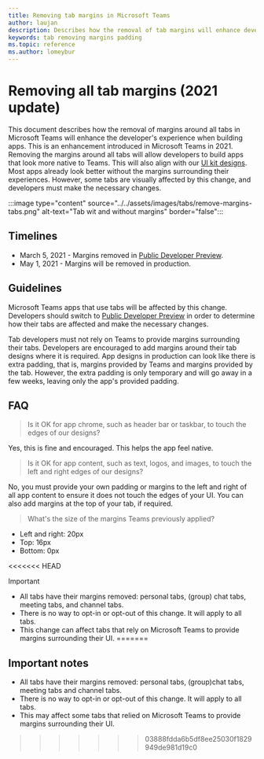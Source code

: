 ```yaml
---
title: Removing tab margins in Microsoft Teams
author: laujan
description: Describes how the removal of tab margins will enhance developer's experience."
keywords: tab removing margins padding
ms.topic: reference
ms.author: lomeybur
---
```


# Removing all tab margins (2021 update)

This document describes how the removal of margins around all tabs in Microsoft Teams will enhance the developer's experience when building apps. This is an enhancement introduced in Microsoft Teams in 2021.
Removing the margins around all tabs will allow developers to build apps that look more native to Teams. This will also align with our [UI kit designs](~/tabs/design/tabs.md). Most apps already look better without the margins surrounding their experiences. However, some tabs are visually affected by this change, and developers must make the necessary changes.

:::image type="content" source="../../assets/images/tabs/remove-margins-tabs.png" alt-text="Tab wit and without margins" border="false":::

## Timelines

* March 5, 2021 - Margins removed in [Public Developer Preview](~/resources/dev-preview/developer-preview-intro.md).
* May 1, 2021 - Margins will be removed in production.

## Guidelines

Microsoft Teams apps that use tabs will be affected by this change. Developers should switch to [Public Developer Preview](~/resources/dev-preview/developer-preview-intro.md) in order to determine how their tabs are affected and make the necessary changes.

Tab developers must not rely on Teams to provide margins surrounding their tabs. Developers are encouraged to add margins around their tab designs where it is required. App designs in production can look like there is extra padding, that is, margins provided by Teams and margins provided by the tab. However, the extra padding is only temporary and will go away in a few weeks, leaving only the app's provided padding.

## FAQ

> Is it OK for app chrome, such as header bar or taskbar, to touch the edges of our designs?

Yes, this is fine and encouraged. This helps the app feel native.

> Is it OK for app content, such as text, logos, and images, to touch the left and right edges of our designs?

No, you must provide your own padding or margins to the left and right of all app content to ensure it does not touch the edges of your UI. You can also add margins at the top of your tab, if required.

> What's the size of the margins Teams previously applied?

* Left and right: 20px
* Top: 16px
* Bottom: 0px

<<<<<<< HEAD
> [!IMPORTANT]
> * All tabs have their margins removed: personal tabs, (group) chat tabs, meeting tabs, and channel tabs.
> * There is no way to opt-in or opt-out of this change. It will apply to all tabs.
> * This change can affect tabs that rely on Microsoft Teams to provide margins surrounding their UI.
=======
## Important notes

* All tabs have their margins removed: personal tabs, (group)chat tabs, meeting tabs and channel tabs.
* There is no way to opt-in or opt-out of this change. It will apply to all tabs.
* This may affect some tabs that relied on Microsoft Teams to provide margins surrounding their UI.
>>>>>>> 03888fdda6b5df8ee25030f1829949de981d19c0
